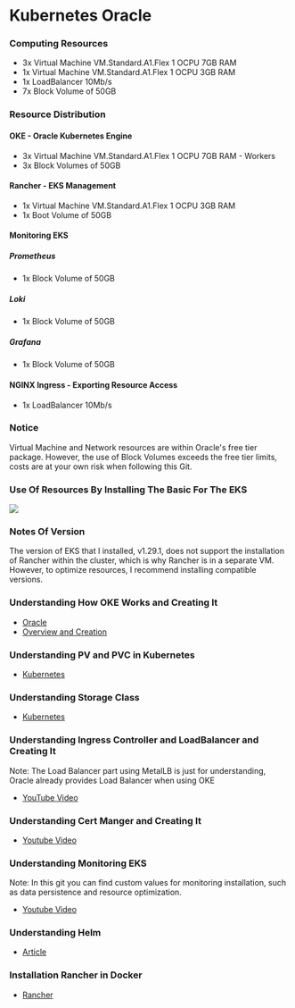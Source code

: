 # Kubernetes Oracle

### Computing Resources
- 3x Virtual Machine VM.Standard.A1.Flex 1 OCPU 7GB RAM
- 1x Virtual Machine VM.Standard.A1.Flex 1 OCPU 3GB RAM
- 1x LoadBalancer 10Mb/s
- 7x Block Volume of 50GB

### Resource Distribution

#### OKE - Oracle Kubernetes Engine
- 3x Virtual Machine VM.Standard.A1.Flex 1 OCPU 7GB RAM - Workers
- 3x Block Volumes of 50GB

#### Rancher - EKS Management
- 1x Virtual Machine VM.Standard.A1.Flex 1 OCPU 3GB RAM
- 1x Boot Volume of 50GB

#### Monitoring EKS
##### Prometheus
- 1x Block Volume of 50GB

##### Loki
- 1x Block Volume of 50GB

##### Grafana
- 1x Block Volume of 50GB

#### NGINX Ingress - Exporting Resource Access
- 1x LoadBalancer 10Mb/s

### Notice
Virtual Machine and Network resources are within Oracle's free tier package. However, the use of Block Volumes exceeds the free tier limits, costs are at your own risk when following this Git.

### Use Of Resources By Installing The Basic For The EKS
<div>
    <img src="https://github.com/Tonny-Francis/Oracle-Cloud-EKS/assets/81640351/ae98da2a-c0ac-4743-8b58-fc4a653fc80c"/>
</div>


### Notes Of Version
The version of EKS that I installed, v1.29.1, does not support the installation of Rancher within the cluster, which is why Rancher is in a separate VM. However, to optimize resources, I recommend installing compatible versions.

### Understanding How OKE Works and Creating It

- [Oracle](https://docs.oracle.com/pt-br/iaas/Content/ContEng/Concepts/contengoverview.htm)
- [Overview and Creation](https://docs.oracle.com/pt-br/iaas/Content/ContEng/Concepts/contengoverview.htm)

### Understanding PV and PVC in Kubernetes

- [Kubernetes](https://kubernetes.io/pt-br/docs/concepts/storage/persistent-volumes/)

### Understanding Storage Class

- [Kubernetes](https://kubernetes.io/docs/concepts/storage/storage-classes/)

### Understanding Ingress Controller and LoadBalancer and Creating It
Note: The Load Balancer part using MetalLB is just for understanding, Oracle already provides Load Balancer when using OKE
- [YouTube Video](https://youtu.be/k8bxtsWe9qw?si=ENxSe7YrFVZypENw)

### Understanding Cert Manger and Creating It

- [Youtube Video](https://youtu.be/Xv1bdeVnGGY?si=qV7BPeuOXq7OhHSr)

### Understanding Monitoring EKS
Note: In this git you can find custom values ​​for monitoring installation, such as data persistence and resource optimization.
- [Youtube Video](https://youtu.be/fzny5uUaAeY?si=gHp_KLl4SSFwWwk6)

### Understanding Helm

- [Article](https://circleci.com/blog/what-is-helm/)

### Installation Rancher in Docker

- [Rancher](https://www.rancher.com/quick-start)